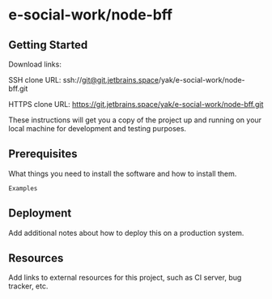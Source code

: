 # e-social-work/node-bff



## Getting Started

Download links:

SSH clone URL: ssh://git@git.jetbrains.space/yak/e-social-work/node-bff.git

HTTPS clone URL: https://git.jetbrains.space/yak/e-social-work/node-bff.git



These instructions will get you a copy of the project up and running on your local machine for development and testing purposes.

## Prerequisites

What things you need to install the software and how to install them.

```
Examples
```

## Deployment

Add additional notes about how to deploy this on a production system.

## Resources

Add links to external resources for this project, such as CI server, bug tracker, etc.
